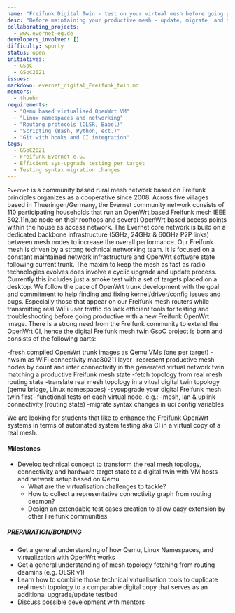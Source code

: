 ```yaml
---
name: "Freifunk Digital Twin - test on your virtual mesh before going productive"
desc: "Before maintaining your productive mesh - update, migrate  and troubleshoot within your virtualized Freifunk mesh"
collaborating_projects:
  - www.evernet-eg.de
developers_involved: []
difficulty: sporty
status: open
initiatives:
  - GSoC
  - GSoC2021
issues:
markdown: evernet_digital_Freifunk_twin.md
mentors:
  - thuehn
requirements:
  - "Qemu based virtualised OpenWrt VM"
  - "Linux namespaces and networking"
  - "Routing protocols (OLSR, Babel)"
  - "Scripting (Bash, Python, ect.)"
  - "Git with hooks and CI integration"
tags:
  - GSoC2021
  - Freifunk Evernet e.G.
  - Efficient sys-upgrade testing per target
  - Testing syntax migration changes
---
```


`Evernet` is a community based rural mesh network based on Freifunk principles organizes as a cooperative since 2008.
Across five villages based in Thueringen/Germany, the Evernet community network
consists of 110 participating households that run an OpenWrt based Freifunk
mesh IEEE 802.11n,ac node on their rooftops and several OpenWrt based access points
within the house as access network. The Evernet core network is build on a dedicated backbone
infrastructure (5GHz, 24GHz & 60GHz P2P links) between mesh nodes to increase the overall performance.
Our Freifunk mesh is driven by a strong technical networking team. It is focused on a
constant maintained network infrastructure and OpenWrt software state following current trunk.
The maxim to keep the  mesh as fast as radio technologies evolves does involve a cyclic
upgrade and update process. Currently this includes just a smoke test with a set
of targets placed on a desktop. We follow the pace of OpenWrt trunk development
with the goal and commitment to help finding and fixing kernel/driver/config
issues and bugs. Especially those that appear on our Freifunk mesh routers while
transmitting real WiFi user traffic do lack efficient tools for testing and
troubleshooting before going productive with a new Freifunk OpenWrt image. There
is a strong need from the Freifunk community to extend the OpenWrt CI, hence the
digital Freifunk mesh twin GsoC project is born and consists of the following parts:

-fresh compiled OpenWrt trunk images as Qemu VMs (one per target)
-hwsim as WiFi connectivity mac80211 layer
-represent productive mesh nodes by count and inter connectivity in the generated
virtual network twin matching a productive Freifunk mesh state
-fetch topology from real mesh routing state
-translate real mesh topology in a vitual digital twin topology (qemu bridge, Linux namespaces)
-sysupgrade your digital Freifunk mesh twin first
-functional tests on each virtual node, e.g.:
  -mesh, lan & uplink connectivity (routing state)
  -migrate syntax changes in uci config variables

We are looking for students that like to enhance the Freifunk OpenWrt systems
in terms of automated system testing aka CI in a virtual copy of a real mesh.

#### Milestones

* Develop technical concept to transform the real mesh topology, connectivity and
hardware target state to a digital twin with VM hosts and network setup based on Qemu
  * What are the virtualisation challenges to tackle?
  * How to collect a representative connectivity graph from routing deamon?
  * Design an extendable test cases creation to allow easy extension by other Freifunk communities


##### PREPARATION/BONDING

* Get a general understanding of how Qemu, Linux Namespaces, and virtualization with OpenWrt works
* Get a general understanding of mesh topology fetching from routing deamins (e.g. OLSR v1)
* Learn how to combine those technical virtualisation tools to duplicate real mesh topology to a comparable digital copy that serves as an additional upgrade/update testbed
* Discuss possible development with mentors
